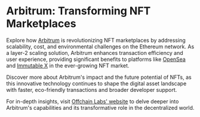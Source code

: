 # Arbitrum: Transforming NFT Marketplaces

Explore how [Arbitrum](https://offchainlabs.com/arbitrum) is revolutionizing NFT marketplaces by addressing scalability, cost, and environmental challenges on the Ethereum network. As a layer-2 scaling solution, Arbitrum enhances transaction efficiency and user experience, providing significant benefits to platforms like [OpenSea](https://opensea.io) and [Immutable X](https://www.immutable.com/products/immutable-x) in the ever-growing NFT market.

Discover more about Arbitrum's impact and the future potential of NFTs, as this innovative technology continues to shape the digital asset landscape with faster, eco-friendly transactions and broader developer support. 

For in-depth insights, visit [Offchain Labs' website](https://offchainlabs.com) to delve deeper into Arbitrum's capabilities and its transformative role in the decentralized world.